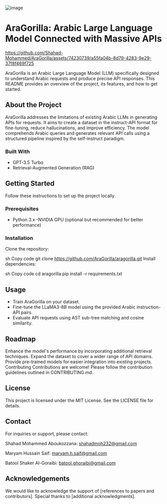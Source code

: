 

![image](https://github.com/Shahad-Mohammed/AraGorilla/assets/74230739/84be9f67-0c14-425d-b42c-44c9424c3c59)

# AraGorilla: Arabic Large Language Model Connected with Massive APIs



https://github.com/Shahad-Mohammed/AraGorilla/assets/74230739/a55fa04b-8d79-4283-9e29-37f8f469f725


AraGorilla is an Arabic Large Language Model (LLM) specifically designed to understand Arabic requests and produce precise API responses. This README provides an overview of the project, its features, and how to get started.

## About the Project
AraGorilla addresses the limitations of existing Arabic LLMs in generating APIs for requests. It aims to create a dataset in the instruct-API format for fine-tuning, reduce hallucinations, and improve efficiency. The model comprehends Arabic queries and generates relevant API calls using a structured pipeline inspired by the self-instruct paradigm.

### Built With
- GPT-3.5 Turbo
- Retrieval-Augmented Generation (RAG)

## Getting Started
Follow these instructions to set up the project locally.

### Prerequisites
- Python 3.x
-NVIDIA GPU (optional but recommended for better performance)

### Installation
Clone the repository:

sh
Copy code
git clone https://github.com/AraGorilla/aragorilla.git
Install dependencies:

sh
Copy code
cd aragorilla
pip install -r requirements.txt


## Usage
* Train AraGorilla on your dataset.
* Fine-tune the LLaMA3-8B model using the provided Arabic instruction-API pairs.
* Evaluate API requests using AST sub-tree matching and cosine similarity.

## Roadmap
Enhance the model's performance by incorporating additional retrieval techniques.
Expand the dataset to cover a wider range of API domains.
Provide pre-trained models for easier integration into existing projects.
Contributing
Contributions are welcome! Please follow the contribution guidelines outlined in CONTRIBUTING.md.

## License
This project is licensed under the MIT License. See the LICENSE file for details.

## Contact
For inquiries or support, please contact:

Shahad Mohammed Aboukozzana: shahadmoh232@gmail.com

Maryam Hussain Saif: maryam.h.saif@gmail.com

Batool Shaker Al-Goraibi: batool.ghoraibi@gmail.com

## Acknowledgements
We would like to acknowledge the support of [references to papers and contributors]. Special thanks to [additional acknowledgments].

